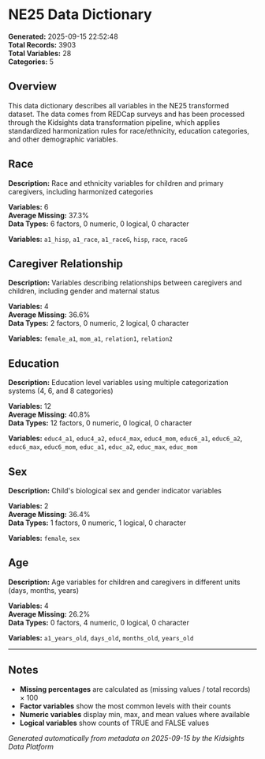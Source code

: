 # NE25 Data Dictionary

**Generated:** 2025-09-15 22:52:48  
**Total Records:** 3903  
**Total Variables:** 28  
**Categories:** 5  

## Overview

This data dictionary describes all variables in the NE25 transformed dataset. 
The data comes from REDCap surveys and has been processed through the Kidsights 
data transformation pipeline, which applies standardized harmonization rules 
for race/ethnicity, education categories, and other demographic variables.

## Race

**Description:** Race and ethnicity variables for children and primary caregivers, including harmonized categories

**Variables:** 6  
**Average Missing:** 37.3%  
**Data Types:** 6 factors, 0 numeric, 0 logical, 0 character

**Variables:** `a1_hisp`, `a1_race`, `a1_raceG`, `hisp`, `race`, `raceG`

## Caregiver Relationship

**Description:** Variables describing relationships between caregivers and children, including gender and maternal status

**Variables:** 4  
**Average Missing:** 36.6%  
**Data Types:** 2 factors, 0 numeric, 2 logical, 0 character

**Variables:** `female_a1`, `mom_a1`, `relation1`, `relation2`

## Education

**Description:** Education level variables using multiple categorization systems (4, 6, and 8 categories)

**Variables:** 12  
**Average Missing:** 40.8%  
**Data Types:** 12 factors, 0 numeric, 0 logical, 0 character

**Variables:** `educ4_a1`, `educ4_a2`, `educ4_max`, `educ4_mom`, `educ6_a1`, `educ6_a2`, `educ6_max`, `educ6_mom`, `educ_a1`, `educ_a2`, `educ_max`, `educ_mom`

## Sex

**Description:** Child's biological sex and gender indicator variables

**Variables:** 2  
**Average Missing:** 36.4%  
**Data Types:** 1 factors, 0 numeric, 1 logical, 0 character

**Variables:** `female`, `sex`

## Age

**Description:** Age variables for children and caregivers in different units (days, months, years)

**Variables:** 4  
**Average Missing:** 26.2%  
**Data Types:** 0 factors, 4 numeric, 0 logical, 0 character

**Variables:** `a1_years_old`, `days_old`, `months_old`, `years_old`

---

## Notes

- **Missing percentages** are calculated as (missing values / total records) × 100
- **Factor variables** show the most common levels with their counts
- **Numeric variables** display min, max, and mean values where available
- **Logical variables** show counts of TRUE and FALSE values

*Generated automatically from metadata on 2025-09-15 by the Kidsights Data Platform*
